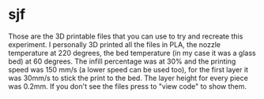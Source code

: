 # sjf
Those are the  3D printable files that you can use to try and recreate this experiment. 
I personally 3D printed all the files in PLA, the nozzle temperature at 220 degrees, the bed temperature (in my case it was a glass bed) at 60 degrees. The infill percentage was at 30% and the printing speed was 150 mm/s (a lower speed can be used too), for the first layer it was 30mm/s to stick the print to the bed. The layer height for every piece was 0.2mm. If you don't see the files press to "view code" to show them.
